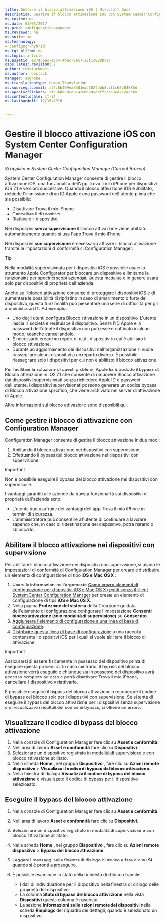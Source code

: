 ```yaml
---
title: Gestire il blocco attivazione iOS | Microsoft Docs
description: Gestire il blocco attivazione iOS con System Center Configuration Manager.
ms.custom: na
ms.date: 03/05/2017
ms.prod: configuration-manager
ms.reviewer: na
ms.suite: na
ms.technology:
- configmgr-hybrid
ms.tgt_pltfrm: na
ms.topic: article
ms.assetid: e2745bac-e1b4-4dac-8ac7-32f1c820bc9c
caps.latest.revision: 9
author: robstackmsft
ms.author: robstack
manager: angrobe
ms.translationtype: Human Translation
ms.sourcegitcommit: a25c6b409ea6501ead762fabb8cc11c62c84885d
ms.openlocfilehash: cf98bbb9dee6142e8b085dbffcadb3ed712adcb9
ms.contentlocale: it-it
ms.lasthandoff: 12/16/2016


---
```

# <a name="manage-ios-activation-lock-with-system-center-configuration-manager"></a>Gestire il blocco attivazione iOS con System Center Configuration Manager

*Si applica a: System Center Configuration Manager (Current Branch)*


System Center Configuration Manager consente di gestire il blocco attivazione iOS, una funzionalità dell'app Trova il mio iPhone per dispositivi iOS 7.1 e versioni successive. Quando il blocco attivazione iOS è abilitato, richiede l'immissione di un ID Apple e una password dell'utente prima che sia possibile:

- Disattivare Trova il mio iPhone
- Cancellare il dispositivo
- Riattivare il dispositivo

Nei dispositivi **senza supervisione** il blocco attivazione viene abilitato automaticamente quando si usa l'app Trova il mio iPhone.

Nei dispositivi **son supervisione** è necessario attivare il blocco attivazione tramite le impostazioni di conformità di Configuration Manager.

> [!TIP]
> Nella modalità supervisionata per i dispositivi iOS è possibile usare lo strumento Apple Configurator per bloccare un dispositivo e limitarne la funzionalità per specifici scopi aziendali. Questa modalità è in genere usata solo per dispositivi di proprietà dell'azienda.

Anche se il blocco attivazione consente di proteggere i dispositivi iOS e di aumentare le possibilità di ripristino in caso di smarrimento o furto del dispositivo, questa funzionalità può presentare una serie di difficoltà per gli amministratori IT. Ad esempio:

- Uno degli utenti configura Blocco attivazione in un dispositivo. L'utente lascia la società e restituisce il dispositivo. Senza l'ID Apple e la password dell'utente il dispositivo non può essere riattivato in alcun modo, neanche cancellandolo.
- È necessario creare un report di tutti i dispositivi in cui è abilitato il blocco attivazione.
- Durante un aggiornamento dei dispositivi nell'organizzazione si vuole riassegnare alcuni dispositivi a un reparto diverso. È possibile riassegnare solo i dispositivi per cui non è abilitato il blocco attivazione.


Per facilitare la soluzione di questi problemi, Apple ha introdotto il bypass di Blocco attivazione in iOS 7.1 che consente di rimuovere Blocco attivazione dai dispositivi supervisionati senza richiedere Apple ID e password dell'utente. I dispositivi supervisionati possono generare un codice bypass di Blocco attivazione specifico, che viene archiviato nel server di attivazione di Apple.

Altre informazioni sul blocco attivazione sono disponibili [qui](https://support.apple.com/HT201365).

## <a name="how-configuration-manager-helps-you-manage-activation-lock"></a>Come gestire il blocco di attivazione con Configuration Manager

Configuration Manager consente di gestire il blocco attivazione in due modi:

1. Abilitando il blocco attivazione nei dispositivi con supervisione.
2. Effettuando il bypass del blocco attivazione nei dispositivi con supervisione.

> [!IMPORTANT]
> Non è possibile eseguire il bypass del blocco attivazione nei dispositivi con supervisione.

I vantaggi garantiti alle aziende da questa funzionalità sui dispositivi di proprietà dell'azienda sono:



- L'utente può usufruire dei vantaggi dell'app Trova il mio iPhone in termini di sicurezza.
- L'amministratore può consentire all'utente di continuare a lavorare sapendo che, in caso di ridestinazione del dispositivo, potrà ritirarlo o sbloccarlo.


## <a name="enable-activation-lock-on-supervised-devices"></a>Abilitare il blocco attivazione nei dispositivi con supervisione

Per abilitare il blocco attivazione nei dispositivi con supervisione, si usano le impostazioni di conformità di Configuration Manager per creare e distribuire un elemento di configurazione di tipo **iOS e Mac OS X** :

1. Usare le informazioni nell'argomento [Come creare elementi di configurazione per dispositivi iOS e Mac OS X gestiti senza il client System Center Configuration Manager](/sccm/compliance/deploy-use/create-configuration-items-for-ios-and-mac-os-x-devices-managed-without-the-client) per creare un elemento di configurazione di tipo **iOS e Mac OS X**.
2. Nella pagina **Protezione del sistema** della Creazione guidata dell'elemento di configurazione configurare l'impostazione **Consenti blocco attivazione (solo modalità di supervisione)** su **Consentito**.
3. [Aggiungere l'elemento di configurazione a una linea di base di configurazione](/sccm/compliance/deploy-use/create-configuration-baselines).
4. [Distribuire questa linea di base di configurazione](/sccm/compliance/deploy-use/deploy-configuration-baselines) a una raccolta contenente i dispositivi iOS per i quali si vuole abilitare il blocco di attivazione.

> [!IMPORTANT]
> Assicurarsi di essere fisicamente in possesso del dispositivo prima di eseguire questa procedura. In caso contrario, il bypass del blocco attivazione verrà eseguito e chiunque sia in possesso del dispositivo avrà accesso completo ad esso e potrà disattivare Trova il mio iPhone, cancellare il dispositivo o riattivarlo.

È possibile eseguire il bypass del blocco attivazione o recuperare il codice di bypass del blocco solo per i dispositivi con supervisione. Se si tenta di eseguire il bypass del blocco attivazione per i dispositivi senza supervisione o di visualizzare i risultati del codice di bypass, si ottiene un errore.



## <a name="view-the-activation-lock-bypass-code"></a>Visualizzare il codice di bypass del blocco attivazione

1. Nella console di Configuration Manager fare clic su **Asset e conformità**.
2. Nell'area di lavoro **Asset e conformità** fare clic su **Dispositivi**.
3. Selezionare un dispositivo registrato in modalità di supervisione e con blocco attivazione abilitato.
4. Nella scheda **Home** , nel gruppo **Dispositivo** , fare clic su **Azioni remote dispositivo** > **Visualizza il codice di bypass del blocco attivazione**.
5. Nella finestra di dialogo **Visualizza il codice di bypass del blocco attivazione** è visualizzato il codice di bypass per il dispositivo selezionato.

## <a name="bypass-activation-lock"></a>Eseguire il bypass del blocco attivazione

1. Nella console di Configuration Manager fare clic su **Asset e conformità**.
2. Nell'area di lavoro **Asset e conformità** fare clic su **Dispositivi**.
3. Selezionare un dispositivo registrato in modalità di supervisione e con blocco attivazione abilitato.
3. Nella scheda **Home** , nel gruppo **Dispositivo** , fare clic su **Azioni remote dispositivo** > **Bypass del blocco attivazione**.
5. Leggere i messaggi nella finestra di dialogo di avviso e fare clic su **Sì** quando si è pronti a proseguire.
6. È possibile esaminare lo stato della richiesta di sblocco tramite:

    - I dati di individuazione per il dispositivo nella finestra di dialogo delle proprietà del dispositivo.
    - La colonna **Stato di bypass del blocco attivazione** nella vista **Dispositivi** questa colonna è nascosta.
    - La sezione **Informazioni sulle azioni remote dei dispositivi** nella scheda **Riepilogo** del riquadro dei dettagli, quando è selezionato un dispositivo.

